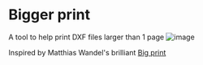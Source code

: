 # Bigger print

A tool to help print DXF files larger than 1 page
![image](https://github.com/roenyroeny/biggerprint/assets/13182141/cddb85b7-d269-42af-9d96-4a69f9d2dbe0)


Inspired by Matthias Wandel's brilliant [Big print](https://woodgears.ca/bigprint/)

